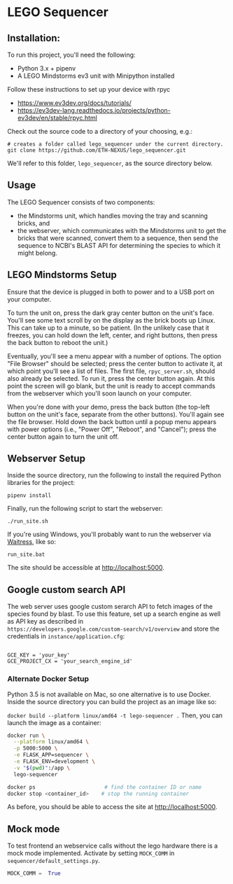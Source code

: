 # LEGO Sequencer

## Installation: 

To run this project, you'll need the following:

- Python 3.x + pipenv
- A LEGO Mindstorms ev3 unit with Minipython installed

Follow these instructions to set up your device with rpyc
- https://www.ev3dev.org/docs/tutorials/
- https://ev3dev-lang.readthedocs.io/projects/python-ev3dev/en/stable/rpyc.html

Check out the source code to a directory of your choosing, e.g.:

```
# creates a folder called lego_sequencer under the current directory.
git clone https://github.com/ETH-NEXUS/lego_sequencer.git
```

We'll refer to this folder, `lego_sequencer`, as the source directory below.

## Usage

The LEGO Sequencer consists of two components:
- the Mindstorms unit, which handles moving the tray and scanning bricks, and
- the webserver, which communicates with the Mindstorms unit to get the bricks that were scanned, convert them
  to a sequence, then send the sequence to NCBI's BLAST API for determining the species to which it might belong.

## LEGO Mindstorms Setup

Ensure that the device is plugged in both to power and to a USB port on your computer.

To turn the unit on, press the dark gray center button on the unit's face. You'll see some text scroll by on the display
as the brick boots up Linux. This can take up to a minute, so be patient. (In the unlikely case that it freezes, you can
hold down the left, center, and right buttons, then press the back button to reboot the unit.)

Eventually, you'll see a menu appear with a number of options. The option "File Browser" should be selected; press
the center button to activate it, at which point you'll see a list of files. The first file, `rpyc_server.sh`, should
also already be selected. To run it, press the center button again. At this point the screen will go blank, but the 
unit is ready to accept commands from the webserver which you'll soon launch on your computer.

When you're done with your demo, press the back button (the top-left button on the unit's face, separate from the other
buttons). You'll again see the file browser. Hold down the back button until a popup menu appears with power options
(i.e., "Power Off", "Reboot", and "Cancel"); press the center button again to turn the unit off.

## Webserver Setup

Inside the source directory, run the following to install the required Python libraries for the project:

```pipenv install```

Finally, run the following script to start the webserver:

`./run_site.sh`

If you're using Windows, you'll probably want to run the webserver via [Waitress](https://docs.pylonsproject.org/projects/waitress/en/stable/), like so:

`run_site.bat`

The site should be accessible at [http://localhost:5000](http://localhost:5000).

## Google custom search API
The web server uses google custom serarch API to fetch images of the species found by blast.
To use this feature, set up a search engine as well as API key as described in  
`https://developers.google.com/custom-search/v1/overview`
and store the credentials in `instance/application.cfg`:
```

GCE_KEY = 'your_key'
GCE_PROJECT_CX = 'your_search_engine_id'
```


### Alternate Docker Setup

Python 3.5 is not available on Mac, so one alternative is to use Docker. 
Inside the source directory you can build the project as an image like so:

```docker build --platform linux/amd64 -t lego-sequencer .```
Then, you can launch the image as a container:


```bash
docker run \
  --platform linux/amd64 \
  -p 5000:5000 \
  -e FLASK_APP=sequencer \
  -e FLASK_ENV=development \
  -v "$(pwd)":/app \
  lego-sequencer

docker ps                      # find the container ID or name
docker stop <container_id>    # stop the running container
```


As before, you should be able to access the site at [http://localhost:5000](http://localhost:5000).

## Mock mode
To test frontend an webservice calls without the lego hardware there is a mock mode implemented. Activate by setting `MOCK_COMM` in `sequencer/default_settings.py`.

```python
MOCK_COMM =  True
```